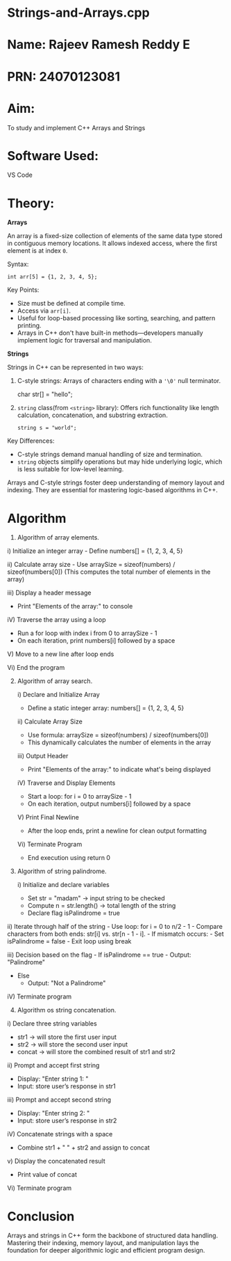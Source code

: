 # Strings-and-Arrays.cpp
# Name: Rajeev Ramesh Reddy E
# PRN: 24070123081

# Aim: 
To study and implement C++ Arrays and Strings

# Software Used: 
VS Code

# Theory: 

**Arrays**

An array is a fixed-size collection of elements of the same data type stored in contiguous memory locations. It allows indexed access, where the first element is at index `0`.

Syntax:

    int arr[5] = {1, 2, 3, 4, 5};


Key Points:
- Size must be defined at compile time.
- Access via `arr[i]`.
- Useful for loop-based processing like sorting, searching, and pattern printing.
- Arrays in C++ don't have built-in methods—developers manually implement logic for traversal and manipulation.

**Strings**

Strings in C++ can be represented in two ways:  
1. C-style strings: Arrays of characters ending with a `'\0'` null terminator.
   
   char str[] = "hello";
  
2. `string` class(from `<string>` library): Offers rich functionality like length calculation, concatenation, and substring extraction.
   
       string s = "world";


Key Differences:
- C-style strings demand manual handling of size and termination.
- `string` objects simplify operations but may hide underlying logic, which is less suitable for low-level learning.

Arrays and C-style strings foster deep understanding of memory layout and indexing. They are essential for mastering logic-based algorithms in C++.

# Algorithm

1) Algorithm of array elements.

  i) Initialize an integer array
    - Define numbers[] = {1, 2, 3, 4, 5}
      
  ii) Calculate array size
    - Use arraySize = sizeof(numbers) / sizeof(numbers[0])
      (This computes the total number of elements in the array)
      
  iii) Display a header message
   - Print "Elements of the array:" to console
     
  iV) Traverse the array using a loop
   - Run a for loop with index i from 0 to arraySize - 1
   - On each iteration, print numbers[i] followed by a space
     
  V) Move to a new line after loop ends

  Vi) End the program

2) Algorithm of array search.
   
   i) Declare and Initialize Array
    - Define a static integer array: numbers[] = {1, 2, 3, 4, 5}
      
   ii) Calculate Array Size
    - Use formula: arraySize = sizeof(numbers) / sizeof(numbers[0])
    - This dynamically calculates the number of elements in the array
      
   iii) Output Header
    - Print "Elements of the array:" to indicate what's being displayed
      
   iV) Traverse and Display Elements
     - Start a loop: for i = 0 to arraySize - 1
     - On each iteration, output numbers[i] followed by a space
       
    V) Print Final Newline
    - After the loop ends, print a newline for clean output formatting
      
    Vi) Terminate Program
    - End execution using return 0
  

3) Algorithm of string palindrome.
   
   i) Initialize and declare variables
     - Set str = "madam" → input string to be checked
     - Compute n = str.length() → total length of the string
     - Declare flag isPalindrome = true
       
  ii) Iterate through half of the string
    - Use loop: for i = 0 to n/2 - 1
    - Compare characters from both ends:  str[i] vs. str[n - 1 - i].
    - If mismatch occurs:
    - Set isPalindrome = false
    - Exit loop using break
         
  iii) Decision based on the flag
    - If isPalindrome == true
     - Output: "Palindrome"
  - Else
     - Output: "Not a Palindrome"
       
  iV) Terminate program

4) Algorithm os string concatenation.
   
  i) Declare three string variables
   - str1 → will store the first user input
   - str2 → will store the second user input
   - concat → will store the combined result of str1 and str2
    
  ii) Prompt and accept first string
   - Display: "Enter string 1: "
   - Input: store user’s response in str1
    
  iii) Prompt and accept second string
   - Display: "Enter string 2: "
   - Input: store user’s response in str2
    
  iV) Concatenate strings with a space
   - Combine str1 + " " + str2 and assign to concat
    
  v) Display the concatenated result
   - Print value of concat
    
  Vi) Terminate program



# Conclusion

Arrays and strings in C++ form the backbone of structured data handling. Mastering their indexing, memory layout, and manipulation lays the foundation for deeper algorithmic logic and efficient program design.
